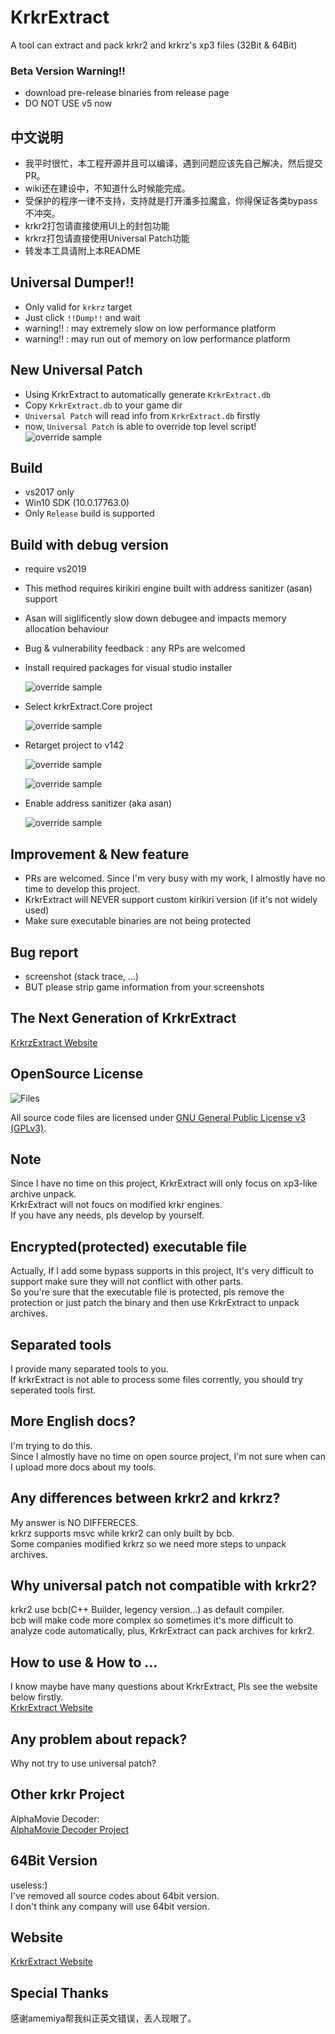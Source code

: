 # KrkrExtract
A tool can extract and pack krkr2 and krkrz's xp3 files (32Bit & 64Bit)  

### Beta Version Warning!!

* download pre-release binaries from release page
* DO NOT USE v5 now

## 中文说明
* 我平时很忙，本工程开源并且可以编译，遇到问题应该先自己解决，然后提交PR。
* wiki还在建设中，不知道什么时候能完成。
* 受保护的程序一律不支持，支持就是打开潘多拉魔盒，你得保证各类bypass不冲突。
* krkr2打包请直接使用UI上的封包功能
* krkrz打包请直接使用Universal Patch功能
* 转发本工具请附上本README


## Universal Dumper!!
* Only valid for `krkrz` target
* Just click `!!Dump!!` and wait
* warning!! : may extremely slow on low performance platform
* warning!! : may run out of memory on low performance platform

## New Universal Patch
* Using KrkrExtract to automatically generate `KrkrExtract.db`
* Copy `KrkrExtract.db` to your game dir
* `Universal Patch` will read info from `KrkrExtract.db` firstly
* now, `Universal Patch` is able to override top level script!  
![override sample](up.png)



## Build
* vs2017 only
* Win10 SDK (10.0.17763.0)
* Only `Release` build is supported

## Build with debug version

* require vs2019

* This method requires kirikiri engine built with address sanitizer (asan) support

* Asan will siglificently slow down debugee and impacts memory allocation behaviour

* Bug & vulnerability feedback : any RPs are welcomed

* Install required packages for visual studio installer

  ![override sample](img/step0.png)

* Select krkrExtract.Core project

  ![override sample](img/step1.png)

* Retarget project to v142

  ![override sample](img/step2.png)

  ![override sample](img/step2_1.png)

* Enable address sanitizer (aka asan)

  ![override sample](img/step3.png)

  

## Improvement & New feature

* PRs are welcomed. Since I'm very busy with my work, I almostly have no time to develop this project.
* KrkrExtract will NEVER support custom kirikiri version (if it's not widely used)
* Make sure executable binaries are not being protected

## Bug report
* screenshot (stack trace, ...)
* BUT please strip game information from your screenshots


## The Next Generation of KrkrExtract
[KrkrzExtract Website](https://github.com/xmoeproject/KrkrzExtract)

## OpenSource License  

![Files](https://www.gnu.org/graphics/gplv3-127x51.png)

All source code files are licensed under [GNU General Public License v3 (GPLv3)](https://www.gnu.org/licenses/quick-guide-gplv3.en.html).  

## Note
Since I have no time on this project, KrkrExtract will only focus on xp3-like archive unpack.  
KrkrExtract will not foucs on modified krkr engines.  
If you have any needs, pls develop by yourself.  


## Encrypted(protected) executable file
Actually, If I add some bypass supports in this project, It's very difficult to support make sure they will not conflict with other parts.  
So you're sure that the executable file is protected, pls remove the protection or just patch the binary and then use KrkrExtract to unpack archives.

## Separated tools
I provide many separated tools to you.  
If krkrExtract is not able to process some files corrently, you should try seperated tools first.

## More English docs?
I'm trying to do this.  
Since I almostly have no time on open source project, I'm not sure when can I upload more docs about my tools.


## Any differences between krkr2 and krkrz?
My answer is NO DIFFERECES.  
krkrz supports msvc while krkr2 can only built by bcb.  
Some companies modified krkrz so we need more steps to unpack archives.  

## Why universal patch not compatible with krkr2?  
krkr2 use bcb(C++ Builder, legency version...) as default compiler.   
bcb will make code more complex so sometimes it's more difficult to analyze code automatically, plus, KrkrExtract can pack archives for krkr2.  

## How to use & How to ...  
I know maybe have many questions about KrkrExtract, Pls see the website below firstly.  
[KrkrExtract Website](https://xmoeproject.github.io/KrkrExtract/)

## Any problem about repack?  
Why not try to use universal patch?  


## Other krkr Project  
AlphaMovie Decoder:  
[AlphaMovie Decoder Project](https://github.com/xmoeproject/AlphaMovieDecoder)


## 64Bit Version 
useless:)  
I've removed all source codes about 64bit version.  
I don't think any company will use 64bit version.  


## Website
[KrkrExtract Website](https://xmoeproject.github.io/KrkrExtract/)

## Special Thanks
感谢amemiya帮我纠正英文错误，丢人现眼了。  






